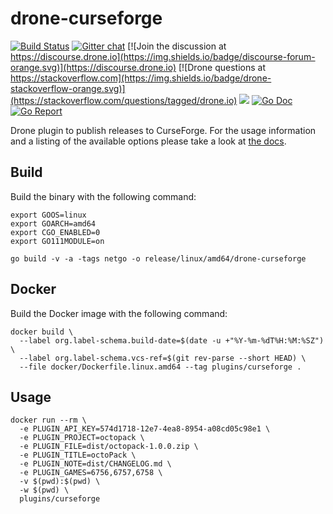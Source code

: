 # drone-curseforge

[![Build Status](http://cloud.drone.io/api/badges/drone-plugins/drone-curseforge/status.svg)](http://cloud.drone.io/drone-plugins/drone-curseforge)
[![Gitter chat](https://badges.gitter.im/drone/drone.png)](https://gitter.im/drone/drone)
[![Join the discussion at https://discourse.drone.io](https://img.shields.io/badge/discourse-forum-orange.svg)](https://discourse.drone.io)
[![Drone questions at https://stackoverflow.com](https://img.shields.io/badge/drone-stackoverflow-orange.svg)](https://stackoverflow.com/questions/tagged/drone.io)
[![](https://images.microbadger.com/badges/image/plugins/curseforge.svg)](https://microbadger.com/images/plugins/curseforge "Get your own image badge on microbadger.com")
[![Go Doc](https://godoc.org/github.com/drone-plugins/drone-curseforge?status.svg)](http://godoc.org/github.com/drone-plugins/drone-curseforge)
[![Go Report](https://goreportcard.com/badge/github.com/drone-plugins/drone-curseforge)](https://goreportcard.com/report/github.com/drone-plugins/drone-curseforge)

Drone plugin to publish releases to CurseForge. For the usage information and a listing of the available options please take a look at [the docs](http://plugins.drone.io/drone-plugins/drone-curseforge/).

## Build

Build the binary with the following command:

```console
export GOOS=linux
export GOARCH=amd64
export CGO_ENABLED=0
export GO111MODULE=on

go build -v -a -tags netgo -o release/linux/amd64/drone-curseforge
```

## Docker

Build the Docker image with the following command:

```console
docker build \
  --label org.label-schema.build-date=$(date -u +"%Y-%m-%dT%H:%M:%SZ") \
  --label org.label-schema.vcs-ref=$(git rev-parse --short HEAD) \
  --file docker/Dockerfile.linux.amd64 --tag plugins/curseforge .
```

## Usage

```
docker run --rm \
  -e PLUGIN_API_KEY=574d1718-12e7-4ea8-8954-a08cd05c98e1 \
  -e PLUGIN_PROJECT=octopack \
  -e PLUGIN_FILE=dist/octopack-1.0.0.zip \
  -e PLUGIN_TITLE=octoPack \
  -e PLUGIN_NOTE=dist/CHANGELOG.md \
  -e PLUGIN_GAMES=6756,6757,6758 \
  -v $(pwd):$(pwd) \
  -w $(pwd) \
  plugins/curseforge
```
